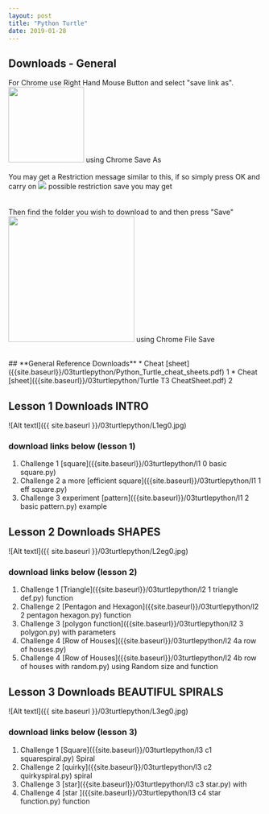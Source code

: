 ```yaml
---
layout: post
title: "Python Turtle"
date: 2019-01-28
---
```

## **Downloads - General**


<P>For Chrome use Right Hand Mouse Button and select "save link as".<BR />
<img src = "{{ site.baseurl }}/01flowolv4/chromesaveas.jpg"  width="150" height="150" /> using Chrome Save As <br /> <br />
You may get a Restriction message similar to this, if so simply press OK and carry on
<img src = "{{ site.baseurl }}/55general/nosaveerror.jpg"   /> possible restriction save you may get<br /> <br /> <br />
Then find the folder you wish to download to and then press "Save" <br />
<img src = "{{ site.baseurl }}/01flowolv4/chromefilesave.jpg"  width="250" height="250" /> using Chrome File Save<br /> <br />
</P>
## **General Reference Downloads**
* Cheat [sheet]({{site.baseurl}}/03turtlepython/Python_Turtle_cheat_sheets.pdf) 1
* Cheat [sheet]({{site.baseurl}}/03turtlepython/Turtle T3 CheatSheet.pdf) 2

## **Lesson 1 Downloads INTRO**
![Alt textl]({{ site.baseurl }}/03turtlepython/L1eg0.jpg)

### download links below (lesson 1)
1. Challenge 1 [square]({{site.baseurl}}/03turtlepython/l1  0 basic square.py)
1. Challenge 2 a more [efficient square]({{site.baseurl}}/03turtlepython/l1  1  eff square.py)
1. Challenge 3 experiment [pattern]({{site.baseurl}}/03turtlepython/l1 2 basic pattern.py) example

## **Lesson 2 Downloads  SHAPES**
![Alt textl]({{ site.baseurl }}/03turtlepython/L2eg0.jpg)

### download links below (lesson 2)
1. Challenge 1 [Triangle]({{site.baseurl}}/03turtlepython/l2 1 triangle def.py) function
1. Challenge 2 [Pentagon and Hexagon]({{site.baseurl}}/03turtlepython/l2 2 pentagon hexagon.py) function
1. Challenge 3  [polygon function]({{site.baseurl}}/03turtlepython/l2 3 polygon.py) with parameters
1. Challenge 4  [Row of Houses]({{site.baseurl}}/03turtlepython/l2 4a  row of houses.py) 
1. Challenge 4  [Row of Houses]({{site.baseurl}}/03turtlepython/l2 4b  row of houses with random.py) using Random size and function 
## **Lesson 3 Downloads BEAUTIFUL SPIRALS**
![Alt textl]({{ site.baseurl }}/03turtlepython/L3eg0.jpg)

### download links below (lesson 3)
1. Challenge 1 [Square]({{site.baseurl}}/03turtlepython/l3 c1 squarespiral.py) Spiral
1. Challenge 2 [quirky]({{site.baseurl}}/03turtlepython/l3 c2 quirkyspiral.py) spiral
1. Challenge 3  [star]({{site.baseurl}}/03turtlepython/l3 c3 star.py) with 
1. Challenge 4  [star ]({{site.baseurl}}/03turtlepython/l3 c4 star function.py) function 

